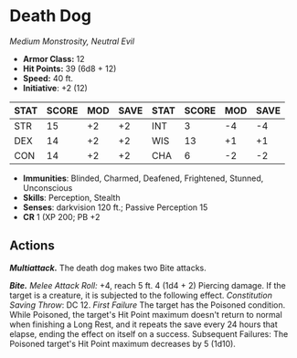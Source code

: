 # Death Dog

*Medium Monstrosity, Neutral Evil*

- **Armor Class:** 12
- **Hit Points:** 39 (6d8 + 12)
- **Speed:** 40 ft.
- **Initiative**: +2 (12)

|STAT|SCORE|MOD|SAVE|STAT|SCORE|MOD|SAVE|
| --- | --- | --- | ---- |---| --- | --- | ---- |
| STR | 15 | +2 | +2 | INT | 3 | -4 | -4 |
| DEX | 14 | +2 | +2 | WIS | 13 | +1 | +1 |
| CON | 14 | +2 | +2 | CHA | 6 | -2 | -2 |

- **Immunities**: Blinded, Charmed, Deafened, Frightened, Stunned, Unconscious
- **Skills**: Perception, Stealth
- **Senses**: darkvision 120 ft.; Passive Perception 15
- **CR** 1 (XP 200; PB +2

## Actions

***Multiattack.*** The death dog makes two Bite attacks.

***Bite.*** *Melee Attack Roll:* +4, reach 5 ft. 4 (1d4 + 2) Piercing damage. If the target is a creature, it is subjected to the following effect. *Constitution Saving Throw*: DC 12. *First Failure* The target has the Poisoned condition. While Poisoned, the target's Hit Point maximum doesn't return to normal when finishing a Long Rest, and it repeats the save every 24 hours that elapse, ending the effect on itself on a success. Subsequent Failures: The Poisoned target's Hit Point maximum decreases by 5 (1d10).

